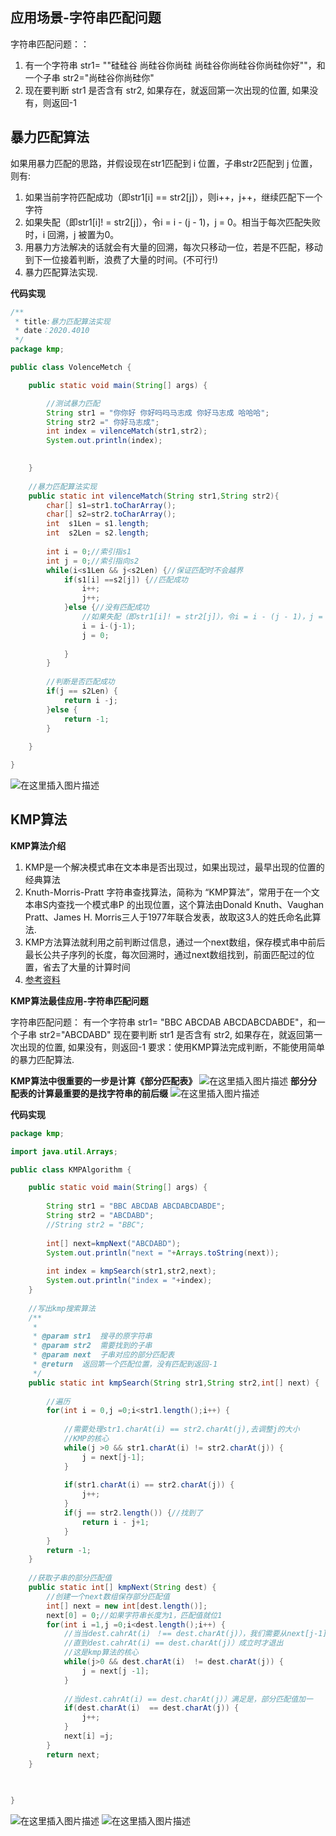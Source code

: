 ﻿## 应用场景-字符串匹配问题
字符串匹配问题：：
1. 有一个字符串 str1= ""硅硅谷 尚硅谷你尚硅 尚硅谷你尚硅谷你尚硅你好""，和一个子串 str2="尚硅谷你尚硅你"
2. 现在要判断 str1 是否含有 str2, 如果存在，就返回第一次出现的位置, 如果没有，则返回-1

## 暴力匹配算法
如果用暴力匹配的思路，并假设现在str1匹配到 i 位置，子串str2匹配到 j 位置，则有:

1. 如果当前字符匹配成功（即str1[i] == str2[j]），则i++，j++，继续匹配下一个字符
2. 如果失配（即str1[i]! = str2[j]），令i = i - (j - 1)，j = 0。相当于每次匹配失败时，i 回溯，j 被置为0。
3. 用暴力方法解决的话就会有大量的回溯，每次只移动一位，若是不匹配，移动到下一位接着判断，浪费了大量的时间。(不可行!)
4. 暴力匹配算法实现.

**代码实现**

```java
/**
 * title:暴力匹配算法实现
 * date：2020.4010
 */
package kmp;

public class VolenceMetch {

	public static void main(String[] args) {

		//测试暴力匹配
		String str1 = "你你好 你好吗吗马志成 你好马志成 哈哈哈";
		String str2 =" 你好马志成";
		int index = vilenceMatch(str1,str2);
		System.out.println(index);
		

	}
	
	//暴力匹配算法实现
	public static int vilenceMatch(String str1,String str2){
		char[] s1=str1.toCharArray();
		char[] s2=str2.toCharArray();
		int  s1Len = s1.length;
		int  s2Len = s2.length;
		
		int i = 0;//索引指s1
		int j = 0;//索引指向s2
		while(i<s1Len && j<s2Len) {//保证匹配时不会越界
			if(s1[i] ==s2[j]) {//匹配成功
				i++;
				j++;
			}else {//没有匹配成功
				//如果失配（即str1[i]! = str2[j]），令i = i - (j - 1)，j = 0
				i = i-(j-1);
				j = 0;
				
			}
		}
		
		//判断是否匹配成功
		if(j == s2Len) {
			return i -j;
		}else {
			return -1;
		}
		
	}

}

```
![在这里插入图片描述](https://img-blog.csdnimg.cn/20200410114931873.png?x-oss-process=image/watermark,type_ZmFuZ3poZW5naGVpdGk,shadow_10,text_aHR0cHM6Ly9ibG9nLmNzZG4ubmV0L216Y19sb3Zl,size_16,color_FFFFFF,t_70)
## KMP算法
**KMP算法介绍**

1. KMP是一个解决模式串在文本串是否出现过，如果出现过，最早出现的位置的经典算法
2. Knuth-Morris-Pratt 字符串查找算法，简称为 “KMP算法”，常用于在一个文本串S内查找一个模式串P 的出现位置，这个算法由Donald Knuth、Vaughan Pratt、James H. Morris三人于1977年联合发表，故取这3人的姓氏命名此算法.
3. KMP方法算法就利用之前判断过信息，通过一个next数组，保存模式串中前后最长公共子序列的长度，每次回溯时，通过next数组找到，前面匹配过的位置，省去了大量的计算时间
4. [参考资料](https://www.cnblogs.com/ZuoAndFutureGirl/p/9028287.html)

**KMP算法最佳应用-字符串匹配问题**

字符串匹配问题：
有一个字符串 str1= "BBC ABCDAB ABCDABCDABDE"，和一个子串 str2="ABCDABD"
现在要判断 str1 是否含有 str2, 如果存在，就返回第一次出现的位置, 如果没有，则返回-1
要求：使用KMP算法完成判断，不能使用简单的暴力匹配算法.

**KMP算法中很重要的一步是计算《部分匹配表》**
![在这里插入图片描述](https://img-blog.csdnimg.cn/20200410160002939.png#pic_center)
**部分分配表的计算最重要的是找字符串的前后缀**
![在这里插入图片描述](https://img-blog.csdnimg.cn/202004101600129.png?x-oss-process=image/watermark,type_ZmFuZ3poZW5naGVpdGk,shadow_10,text_aHR0cHM6Ly9ibG9nLmNzZG4ubmV0L216Y19sb3Zl,size_16,color_FFFFFF,t_70#pic_center)

**代码实现**

```java
package kmp;

import java.util.Arrays;

public class KMPAlgorithm {

	public static void main(String[] args) {
		
		String str1 = "BBC ABCDAB ABCDABCDABDE";
		String str2 = "ABCDABD";
		//String str2 = "BBC";
		
		int[] next=kmpNext("ABCDABD");
		System.out.println("next = "+Arrays.toString(next));
		
		int index = kmpSearch(str1,str2,next);
		System.out.println("index = "+index);
	}
	
	//写出kmp搜索算法
	/**
	 * 
	 * @param str1	搜寻的原字符串
	 * @param str2	需要找到的子串
	 * @param next	子串对应的部分匹配表
	 * @return	返回第一个匹配位置，没有匹配到返回-1
	 */
	public static int kmpSearch(String str1,String str2,int[] next) {
		
		//遍历
		for(int i = 0,j =0;i<str1.length();i++) {
			
			//需要处理str1.charAt(i) == str2.charAt(j),去调整j的大小
			//KMP的核心
			while(j >0 && str1.charAt(i) != str2.charAt(j)) {
				j = next[j-1];
			}
			
			if(str1.charAt(i) == str2.charAt(j)) {
				j++;
			}
			if(j == str2.length()) {//找到了
				return i - j+1;
			}
		}
		return -1;
	}
	
	//获取子串的部分匹配值
	public static int[] kmpNext(String dest) {
		//创建一个next数组保存部分匹配值
		int[] next = new int[dest.length()];
		next[0] = 0;//如果字符串长度为1，匹配值就位1
		for(int i =1,j =0;i<dest.length();i++) {
			//当当dest.cahrAt(i) ！== dest.charAt(j)），我们需要从next[j-1]获取新的j
			//直到dest.cahrAt(i) == dest.charAt(j)）成立时才退出
			//这是kmp算法的核心
			while(j>0 && dest.charAt(i)  != dest.charAt(j)) {
				j = next[j -1];
			}
			
			//当dest.cahrAt(i) == dest.charAt(j)）满足是，部分匹配值加一
			if(dest.charAt(i)  == dest.charAt(j)) {
				j++;
			}
			next[i] =j;
		}
		return next;
	}
	
	

}

```
![在这里插入图片描述](https://img-blog.csdnimg.cn/20200410160056521.png?x-oss-process=image/watermark,type_ZmFuZ3poZW5naGVpdGk,shadow_10,text_aHR0cHM6Ly9ibG9nLmNzZG4ubmV0L216Y19sb3Zl,size_16,color_FFFFFF,t_70#pic_center)
![在这里插入图片描述](https://img-blog.csdnimg.cn/20200410160111262.png?x-oss-process=image/watermark,type_ZmFuZ3poZW5naGVpdGk,shadow_10,text_aHR0cHM6Ly9ibG9nLmNzZG4ubmV0L216Y19sb3Zl,size_16,color_FFFFFF,t_70#pic_center)


